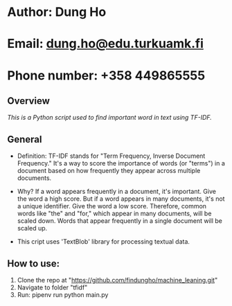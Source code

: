 # Author: Dung Ho
# Email: dung.ho@edu.turkuamk.fi
# Phone number: +358 449865555


## Overview
_This is a Python script used to find important word in text using TF-IDF._


## General
- Definition:
TF-IDF stands for "Term Frequency, Inverse Document Frequency." It's a way to score the importance of words (or "terms") in a document based on how frequently they appear across multiple documents.

- Why?
If a word appears frequently in a document, it's important. Give the word a high score.
But if a word appears in many documents, it's not a unique identifier. Give the word a low score.
Therefore, common words like "the" and "for," which appear in many documents, will be scaled down. Words that appear frequently in a single document will be scaled up.

- This cript uses 'TextBlob' library for processing textual data.

## How to use:
1. Clone the repo at "https://github.com/findungho/machine_leaning.git"
2. Navigate to folder "tfidf"
3. Run: pipenv run python main.py
